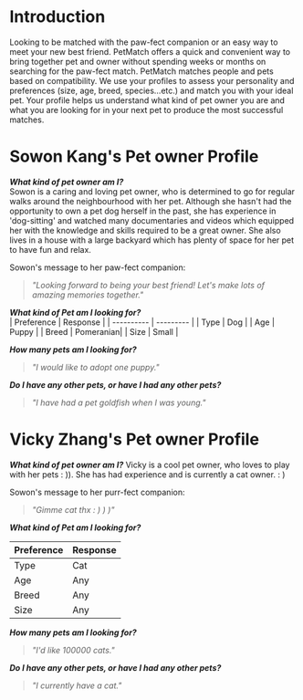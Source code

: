# **Introduction**

Looking to be matched with the paw-fect companion or an easy way to meet your new best friend. PetMatch offers a quick and convenient way to bring together pet and owner without spending weeks or months on searching for the paw-fect match. PetMatch matches people and pets based on compatibility. We use your profiles to assess your personality and preferences (size, age, breed, species…etc.) and match you with your ideal pet. Your profile helps us understand what kind of pet owner you are and what you are looking for in your next pet to produce the most successful matches.

# **Sowon Kang's Pet owner Profile**

***What kind of pet owner am I?***  
Sowon is a caring and loving pet owner, who is determined to go for regular walks around the neighbourhood with her pet. Although she hasn't had the opportunity to own a pet dog herself in the past, she has experience in 'dog-sitting' and watched many documentaries and videos which equipped her with the knowledge and skills required to be a great owner. She also lives in a house with a large backyard which has plenty of space for her pet to have fun and relax.

Sowon's message to her paw-fect companion:
>*"Looking forward to being your best friend! Let's make lots of amazing memories together."*

***What kind of Pet am I looking for?***  
| Preference | Response  |
| ---------- | --------- |
| Type       | Dog       |
| Age        | Puppy     |
| Breed      | Pomeranian|
| Size       | Small     |

***How many pets am I looking for?***
>*"I would like to adopt one puppy."*

***Do I have any other pets, or have I had any other pets?***
>*"I have had a pet goldfish when I was young."*

# **Vicky Zhang's Pet owner Profile**

***What kind of pet owner am I?***
Vicky is a cool pet owner, who loves to play with her pets : )). She has had experience and is currently a cat owner. : )

Sowon's message to her purr-fect companion:
> *"Gimme cat thx : ) ) )"*

***What kind of Pet am I looking for?***

| Preference | Response |
| --- | --- |
| Type | Cat |
| Age | Any |
| Breed | Any |
| Size | Any |

***How many pets am I looking for?***
> *"I'd like 100000 cats."*

***Do I have any other pets, or have I had any other pets?***
> *"I currently have a cat."*
